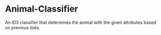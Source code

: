 # Animal-Classifier
An ID3 classifier that determines the animal with the given attributes based on previous data.
